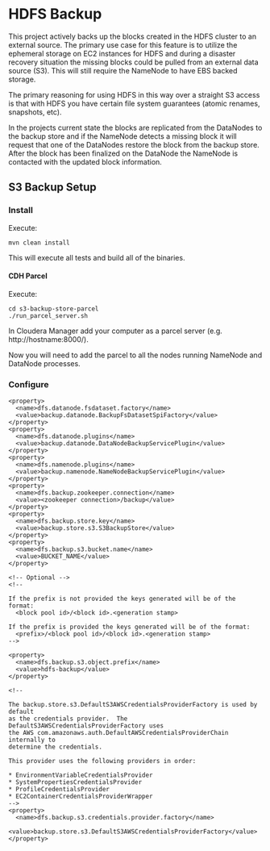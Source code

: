# HDFS Backup

This project actively backs up the blocks created in the HDFS cluster to an external source. The primary use case for this feature is to utilize the ephemeral storage on EC2 instances for HDFS and during a disaster recovery situation the missing blocks could be pulled from an external data source (S3).  This will still require the NameNode to have EBS backed storage.

The primary reasoning for using HDFS in this way over a straight S3 access is that with HDFS you have certain file system guarantees (atomic renames, snapshots, etc).

In the projects current state the blocks are replicated from the DataNodes to the backup store and if the NameNode detects a missing block it will request that one of the DataNodes restore the block from the backup store.  After the block has been finalized on the DataNode the NameNode is contacted with the updated block information.

## S3 Backup Setup

### Install

Execute:
```
mvn clean install
```

This will execute all tests and build all of the binaries.

#### CDH Parcel

Execute:
```
cd s3-backup-store-parcel
./run_parcel_server.sh
```

In Cloudera Manager add your computer as a parcel server (e.g. http://hostname:8000/).

Now you will need to add the parcel to all the nodes running NameNode and DataNode processes.

### Configure

```
<property>
  <name>dfs.datanode.fsdataset.factory</name>
  <value>backup.datanode.BackupFsDatasetSpiFactory</value>
</property>
<property>
  <name>dfs.datanode.plugins</name>
  <value>backup.datanode.DataNodeBackupServicePlugin</value>
</property>
<property>
  <name>dfs.namenode.plugins</name>
  <value>backup.namenode.NameNodeBackupServicePlugin</value>
</property>
<property>
  <name>dfs.backup.zookeeper.connection</name>
  <value><zookeeper connection>/backup</value>
</property>
<property>
  <name>dfs.backup.store.key</name>
  <value>backup.store.s3.S3BackupStore</value>
</property>
<property>
  <name>dfs.backup.s3.bucket.name</name>
  <value>BUCKET_NAME</value>
</property>

<!-- Optional -->
<!--

If the prefix is not provided the keys generated will be of the format:
  <block pool id>/<block id>.<generation stamp>

If the prefix is provided the keys generated will be of the format:
  <prefix>/<block pool id>/<block id>.<generation stamp>
-->

<property>
  <name>dfs.backup.s3.object.prefix</name>
  <value>hdfs-backup</value>
</property>

<!--

The backup.store.s3.DefaultS3AWSCredentialsProviderFactory is used by default
as the credentials provider.  The DefaultS3AWSCredentialsProviderFactory uses
the AWS com.amazonaws.auth.DefaultAWSCredentialsProviderChain internally to
determine the credentials.  

This provider uses the following providers in order:

* EnvironmentVariableCredentialsProvider
* SystemPropertiesCredentialsProvider
* ProfileCredentialsProvider
* EC2ContainerCredentialsProviderWrapper
-->
<property>
  <name>dfs.backup.s3.credentials.provider.factory</name>
  <value>backup.store.s3.DefaultS3AWSCredentialsProviderFactory</value>
</property>
```
